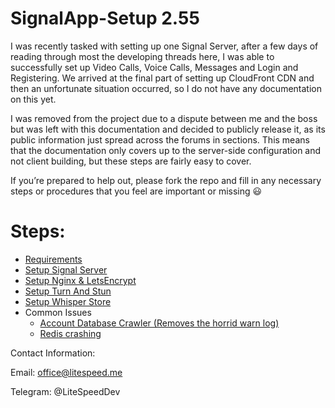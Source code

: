 # SignalApp-Setup 2.55  

I was recently tasked with setting up one Signal Server, after a few days of reading through most the developing threads here, I was able to successfully set up Video Calls, Voice Calls, Messages and Login and Registering. We arrived at the final part of setting up CloudFront CDN and then an unfortunate situation occurred, so I do not have any documentation on this yet.

I was removed from the project due to a dispute between me and the boss but was left with this documentation and decided to publicly release it, as its public information just spread across the forums in sections. This means that the documentation only covers up to the server-side configuration and not client building, but these steps are fairly easy to cover.

If you’re prepared to help out, please fork the repo and fill in any necessary steps or procedures that you feel are important or missing :smiley:

# Steps:

- [Requirements](./requirements.md)
- [Setup Signal Server](./setup_signal_server.md)
- [Setup Nginx & LetsEncrypt](./setup_nginx_and_letsencrypt.md)
- [Setup Turn And Stun](./setup_turn_and_stun.md)
- [Setup Whisper Store](./setup_whisper_store.md)
- Common Issues
  - [Account Database Crawler (Removes the horrid warn log)](./fixing-1000's-errors-in-signal-server.md)
  - [Redis crashing](./redis-bug.md)


Contact Information:

Email: office@litespeed.me

Telegram: @LiteSpeedDev
